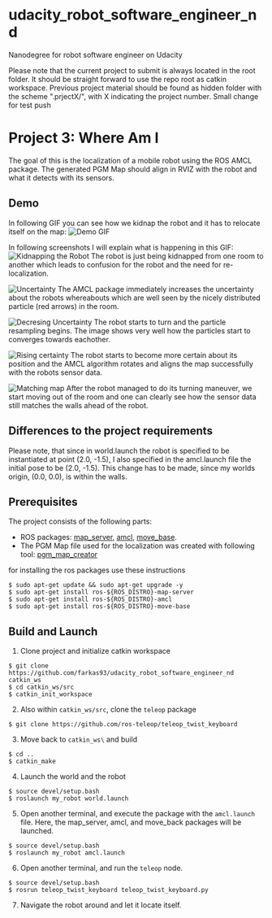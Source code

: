 # udacity_robot_software_engineer_nd
Nanodegree for robot software engineer on Udacity

Please note that the current project to submit is always located in the root folder. It should be straight forward to use the repo root as catkin workspace. Previous project material should be found as hidden folder with the scheme ".prjectX/", with X indicating the project number. 
Small change for test push

# Project 3: Where Am I

The goal of this is the localization of a mobile robot using the ROS AMCL package.
The generated PGM Map should align in RVIZ with the robot and what it detects with its sensors.

## Demo 
In following GIF you can see how we kidnap the robot and it has to relocate itself on the map:
![Demo GIF](.videos_and_images/where_am_i_demo.gif)

In following screenshots I will explain what is happening in this GIF:
![Kidnapping the Robot](.videos_and_images/screenshot0.PNG)
The robot is just being kidnapped from one room to another which leads to confusion for the robot and the need for re-localization.

![Uncertainty](.videos_and_images/screenshot1.PNG)
The AMCL package immediately increases the uncertainty about the robots whereabouts which are well seen by the nicely distributed particle (red arrows) in the room.

![Decresing Uncertainty](.videos_and_images/screenshot2.PNG)
The robot starts to turn and the particle resampling begins. The image shows very well how the particles start to converges towards eachother.

![Rising certainty](.videos_and_images/screenshot3.PNG)
The robot starts to become more certain about its position and the AMCL algorithm rotates and aligns the map successfully with the robots sensor data.

![Matching map](.videos_and_images/screenshot4.PNG)
After the robot managed to do its turning maneuver, we start moving out of the room and one can clearly see how the sensor data still matches the walls ahead of the robot.

## Differences to the project requirements

Please note, that since in world.launch the robot is specified to be instantiated at point (2.0, -1.5), I also specified in the amcl.launch file the initial pose to be (2.0, -1.5). This change has to be made, since my worlds origin, (0.0, 0.0), is within the walls.

## Prerequisites

The project consists of the following parts:
- ROS packages: [map_server](http://wiki.ros.org/map_server), [amcl](http://wiki.ros.org/amcl), 
[move_base](http://wiki.ros.org/move_base).
- The PGM Map file used for the localization was created with following tool: 
[pgm_map_creator](https://github.com/hyfan1116/pgm_map_creator)

for installing the ros packages use these instructions
```
$ sudo apt-get update && sudo apt-get upgrade -y
$ sudo apt-get install ros-${ROS_DISTRO}-map-server
$ sudo apt-get install ros-${ROS_DISTRO}-amcl
$ sudo apt-get install ros-${ROS_DISTRO}-move-base
```

## Build and Launch
1. Clone project and initialize catkin workspace
```
$ git clone https://github.com/farkas93/udacity_robot_software_engineer_nd catkin_ws
$ cd catkin_ws/src
$ catkin_init_workspace
```

2. Also within `catkin_ws/src`, clone the `teleop` package
```
$ git clone https://github.com/ros-teleop/teleop_twist_keyboard
```

3. Move back to `catkin_ws\` and build
```
$ cd ..
$ catkin_make
```

4. Launch the world and the robot
```
$ source devel/setup.bash
$ roslaunch my_robot world.launch
```

5. Open another terminal, and execute the package with the `amcl.launch` file. Here,
the map_server, amcl, and move_back packages will be launched.
```
$ source devel/setup.bash
$ roslaunch my_robot amcl.launch
```

6. Open another terminal, and run the `teleop` node.
```
$ source devel/setup.bash
$ rosrun teleop_twist_keyboard teleop_twist_keyboard.py
```

7. Navigate the robot around and let it locate itself.

